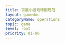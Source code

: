 ```yaml
---
title: 百度小游戏特别规范
layout: gamedoc
categoryName: operations
topic: game
level: root
priority: 01-00
---
```


